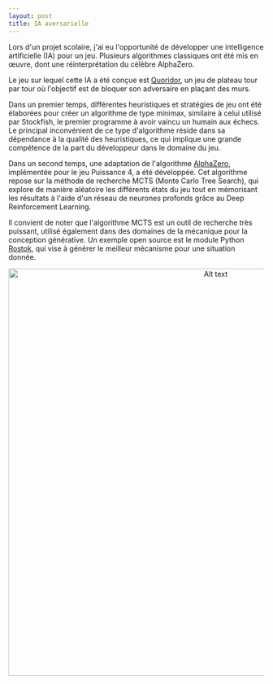 ```yaml
---
layout: post
title: IA aversarielle
---
```

Lors d'un projet scolaire, j'ai eu l'opportunité de développer une intelligence artificielle (IA) pour un jeu. Plusieurs algorithmes classiques ont été mis en œuvre, dont une réinterprétation du célèbre AlphaZero.

Le jeu sur lequel cette IA a été conçue est [Quoridor](http://quoridor.di.uoa.gr/), un jeu de plateau tour par tour où l'objectif est de bloquer son adversaire en plaçant des murs.

Dans un premier temps, différentes heuristiques et stratégies de jeu ont été élaborées pour créer un algorithme de type minimax, similaire à celui utilisé par Stockfish, le premier programme à avoir vaincu un humain aux échecs. Le principal inconvénient de ce type d'algorithme réside dans sa dépendance à la qualité des heuristiques, ce qui implique une grande compétence de la part du développeur dans le domaine du jeu.

Dans un second temps, une adaptation de l'algorithme [AlphaZero](https://github.com/plkmo/AlphaZero_Connect4), implémentée pour le jeu Puissance 4, a été développée. Cet algorithme repose sur la méthode de recherche MCTS (Monte Carlo Tree Search), qui explore de manière aléatoire les différents états du jeu tout en mémorisant les résultats à l'aide d'un réseau de neurones profonds grâce au Deep Reinforcement Learning.

Il convient de noter que l'algorithme MCTS est un outil de recherche très puissant, utilisé également dans des domaines de la mécanique pour la conception générative. Un exemple open source est le module Python [Rostok](https://github.com/aimclub/rostok), qui vise à générer le meilleur mécanisme pour une situation donnée.

<p align="center">
  <img src="../../../images/image_IA.png" alt="Alt text" width="800"  />
</p>